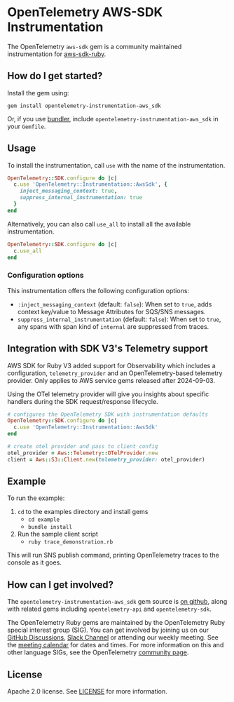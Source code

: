 # OpenTelemetry AWS-SDK Instrumentation

The OpenTelemetry `aws-sdk` gem is a community maintained instrumentation for [aws-sdk-ruby][aws-sdk-home].

## How do I get started?

Install the gem using:

```console
gem install opentelemetry-instrumentation-aws_sdk
```

Or, if you use [bundler][bundler-home], include `opentelemetry-instrumentation-aws_sdk` in your `Gemfile`.

## Usage

To install the instrumentation, call `use` with the name of the instrumentation.

```ruby
OpenTelemetry::SDK.configure do |c|
  c.use 'OpenTelemetry::Instrumentation::AwsSdk', {
    inject_messaging_context: true,
    suppress_internal_instrumentation: true
  }
end
```

Alternatively, you can also call `use_all` to install all the available instrumentation.

```ruby
OpenTelemetry::SDK.configure do |c|
  c.use_all
end
```
### Configuration options
This instrumentation offers the following configuration options: 
* `:inject_messaging_context` (default: `false`): When set to `true`, adds context key/value 
 to Message Attributes for SQS/SNS messages.
* `suppress_internal_instrumentation` (default: `false`): When set to `true`, any spans with 
 span kind of `internal` are suppressed from traces.

## Integration with SDK V3's Telemetry support
AWS SDK for Ruby V3 added support for Observability which includes a configuration, 
`telemetry_provider` and an OpenTelemetry-based telemetry provider. Only applies to
AWS service gems released after 2024-09-03. 

Using the OTel telemetry provider will give you insights about specific handlers 
during the SDK request/response lifecycle.

```ruby
# configures the OpenTelemetry SDK with instrumentation defaults
OpenTelemetry::SDK.configure do |c|
  c.use 'OpenTelemetry::Instrumentation::AwsSdk'
end

# create otel provider and pass to client config
otel_provider = Aws::Telemetry::OTelProvider.new
client = Aws::S3::Client.new(telemetry_provider: otel_provider)
```

## Example

To run the example:

1. `cd` to the examples directory and install gems
	* `cd example`
	* `bundle install`
2. Run the sample client script
	* `ruby trace_demonstration.rb`

This will run SNS publish command, printing OpenTelemetry traces to the console as it goes.

## How can I get involved?

The `opentelemetry-instrumentation-aws_sdk` gem source is [on github][repo-github], along with related gems including `opentelemetry-api` and `opentelemetry-sdk`.

The OpenTelemetry Ruby gems are maintained by the OpenTelemetry Ruby special interest group (SIG). You can get involved by joining us on our [GitHub Discussions][discussions-url], [Slack Channel][slack-channel] or attending our weekly meeting. See the [meeting calendar][community-meetings] for dates and times. For more information on this and other language SIGs, see the OpenTelemetry [community page][ruby-sig].

## License

Apache 2.0 license. See [LICENSE][license-github] for more information.

[aws-sdk-home]: https://github.com/aws/aws-sdk-ruby
[bundler-home]: https://bundler.io
[repo-github]: https://github.com/open-telemetry/opentelemetry-ruby
[license-github]: https://github.com/open-telemetry/opentelemetry-ruby-contrib/blob/main/LICENSE
[ruby-sig]: https://github.com/open-telemetry/community#ruby-sig
[community-meetings]: https://github.com/open-telemetry/community#community-meetings
[slack-channel]: https://cloud-native.slack.com/archives/C01NWKKMKMY
[discussions-url]: https://github.com/open-telemetry/opentelemetry-ruby/discussions
